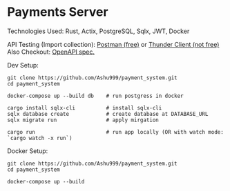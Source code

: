 # Payments Server

Technologies Used: Rust, Actix, PostgreSQL, Sqlx, JWT, Docker  

API Testing (Import collection): [Postman (free)](./docs/postman-collection-payment_system.json) or [Thunder Client (not free)](./docs/thunder-client-collection_payment_system.json)
Also Checkout: [OpenAPI spec.](./docs/openapi.yaml)

Dev Setup:
```shell
git clone https://github.com/Ashu999/payment_system.git
cd payment_system

docker-compose up --build db    # run postgress in docker

cargo install sqlx-cli          # install sqlx-cli
sqlx database create            # create database at DATABASE_URL
sqlx migrate run                # apply mirgation

cargo run                       # run app locally (OR with watch mode: `cargo watch -x run`)
```

Docker Setup:
```shell
git clone https://github.com/Ashu999/payment_system.git
cd payment_system

docker-compose up --build
```
